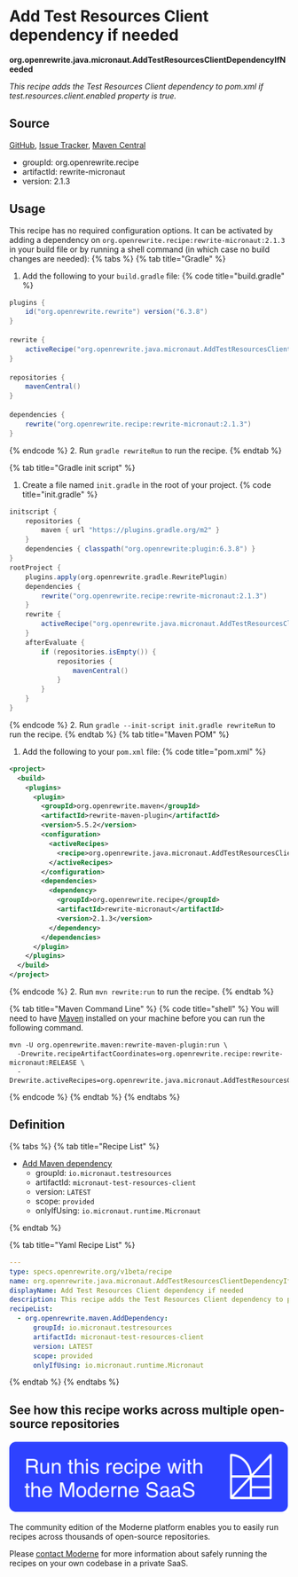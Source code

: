# Add Test Resources Client dependency if needed

**org.openrewrite.java.micronaut.AddTestResourcesClientDependencyIfNeeded**

_This recipe adds the Test Resources Client dependency to pom.xml if test.resources.client.enabled property is true._

## Source

[GitHub](https://github.com/openrewrite/rewrite-micronaut/blob/main/src/main/java/org/openrewrite/java/micronaut/AddTestResourcesClientDependencyIfNeeded.java), [Issue Tracker](https://github.com/openrewrite/rewrite-micronaut/issues), [Maven Central](https://central.sonatype.com/artifact/org.openrewrite.recipe/rewrite-micronaut/2.1.3/jar)

* groupId: org.openrewrite.recipe
* artifactId: rewrite-micronaut
* version: 2.1.3


## Usage

This recipe has no required configuration options. It can be activated by adding a dependency on `org.openrewrite.recipe:rewrite-micronaut:2.1.3` in your build file or by running a shell command (in which case no build changes are needed): 
{% tabs %}
{% tab title="Gradle" %}
1. Add the following to your `build.gradle` file:
{% code title="build.gradle" %}
```groovy
plugins {
    id("org.openrewrite.rewrite") version("6.3.8")
}

rewrite {
    activeRecipe("org.openrewrite.java.micronaut.AddTestResourcesClientDependencyIfNeeded")
}

repositories {
    mavenCentral()
}

dependencies {
    rewrite("org.openrewrite.recipe:rewrite-micronaut:2.1.3")
}
```
{% endcode %}
2. Run `gradle rewriteRun` to run the recipe.
{% endtab %}

{% tab title="Gradle init script" %}
1. Create a file named `init.gradle` in the root of your project.
{% code title="init.gradle" %}
```groovy
initscript {
    repositories {
        maven { url "https://plugins.gradle.org/m2" }
    }
    dependencies { classpath("org.openrewrite:plugin:6.3.8") }
}
rootProject {
    plugins.apply(org.openrewrite.gradle.RewritePlugin)
    dependencies {
        rewrite("org.openrewrite.recipe:rewrite-micronaut:2.1.3")
    }
    rewrite {
        activeRecipe("org.openrewrite.java.micronaut.AddTestResourcesClientDependencyIfNeeded")
    }
    afterEvaluate {
        if (repositories.isEmpty()) {
            repositories {
                mavenCentral()
            }
        }
    }
}
```
{% endcode %}
2. Run `gradle --init-script init.gradle rewriteRun` to run the recipe.
{% endtab %}
{% tab title="Maven POM" %}
1. Add the following to your `pom.xml` file:
{% code title="pom.xml" %}
```xml
<project>
  <build>
    <plugins>
      <plugin>
        <groupId>org.openrewrite.maven</groupId>
        <artifactId>rewrite-maven-plugin</artifactId>
        <version>5.5.2</version>
        <configuration>
          <activeRecipes>
            <recipe>org.openrewrite.java.micronaut.AddTestResourcesClientDependencyIfNeeded</recipe>
          </activeRecipes>
        </configuration>
        <dependencies>
          <dependency>
            <groupId>org.openrewrite.recipe</groupId>
            <artifactId>rewrite-micronaut</artifactId>
            <version>2.1.3</version>
          </dependency>
        </dependencies>
      </plugin>
    </plugins>
  </build>
</project>
```
{% endcode %}
2. Run `mvn rewrite:run` to run the recipe.
{% endtab %}

{% tab title="Maven Command Line" %}
{% code title="shell" %}
You will need to have [Maven](https://maven.apache.org/download.cgi) installed on your machine before you can run the following command.

```shell
mvn -U org.openrewrite.maven:rewrite-maven-plugin:run \
  -Drewrite.recipeArtifactCoordinates=org.openrewrite.recipe:rewrite-micronaut:RELEASE \
  -Drewrite.activeRecipes=org.openrewrite.java.micronaut.AddTestResourcesClientDependencyIfNeeded
```
{% endcode %}
{% endtab %}
{% endtabs %}

## Definition

{% tabs %}
{% tab title="Recipe List" %}
* [Add Maven dependency](../../maven/adddependency.md)
  * groupId: `io.micronaut.testresources`
  * artifactId: `micronaut-test-resources-client`
  * version: `LATEST`
  * scope: `provided`
  * onlyIfUsing: `io.micronaut.runtime.Micronaut`

{% endtab %}

{% tab title="Yaml Recipe List" %}
```yaml
---
type: specs.openrewrite.org/v1beta/recipe
name: org.openrewrite.java.micronaut.AddTestResourcesClientDependencyIfNeeded
displayName: Add Test Resources Client dependency if needed
description: This recipe adds the Test Resources Client dependency to pom.xml if test.resources.client.enabled property is true.
recipeList:
  - org.openrewrite.maven.AddDependency:
      groupId: io.micronaut.testresources
      artifactId: micronaut-test-resources-client
      version: LATEST
      scope: provided
      onlyIfUsing: io.micronaut.runtime.Micronaut

```
{% endtab %}
{% endtabs %}

## See how this recipe works across multiple open-source repositories

[![Moderne Link Image](/.gitbook/assets/ModerneRecipeButton.png)](https://app.moderne.io/recipes/org.openrewrite.java.micronaut.AddTestResourcesClientDependencyIfNeeded)

The community edition of the Moderne platform enables you to easily run recipes across thousands of open-source repositories.

Please [contact Moderne](https://moderne.io/product) for more information about safely running the recipes on your own codebase in a private SaaS.

